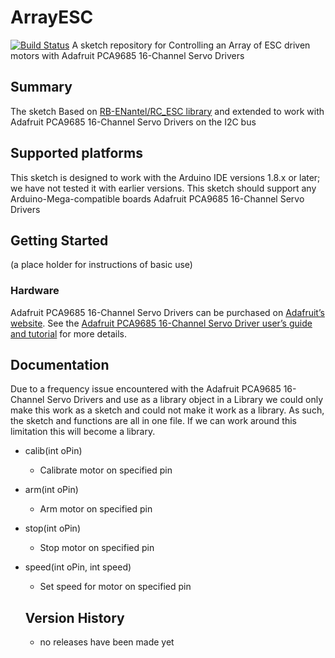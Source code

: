 # ArrayESC
[![Build Status](https://travis-ci.com/FireCastLabs/ArrayESC.svg?branch=master)](https://travis-ci.com/FireCastLabs/ArrayESC)
A sketch repository for Controlling an Array of ESC driven motors with Adafruit PCA9685 16-Channel Servo Drivers

## Summary
The sketch Based on [RB-ENantel/RC_ESC library](https://github.com/RB-ENantel/RC_ESC) and extended to work with Adafruit PCA9685 16-Channel Servo Drivers on the I2C bus

## Supported platforms

This sketch is designed to work with the Arduino IDE versions 1.8.x or later; we have not tested it with earlier versions.  This sketch should support any Arduino-Mega-compatible boards Adafruit PCA9685 16-Channel Servo Drivers

## Getting Started
(a place holder for instructions of basic use)

### Hardware

Adafruit PCA9685 16-Channel Servo Drivers can be purchased on [Adafruit’s website](https://www.adafruit.com/product/815). See the [Adafruit PCA9685 16-Channel Servo Driver user’s guide and tutorial](https://learn.adafruit.com/16-channel-pwm-servo-driver/overview) for more details.

## Documentation

Due to a frequency issue encountered with the Adafruit PCA9685 16-Channel Servo Drivers and use as a library object in a Library we could only make this work as a sketch and could not make it work as a library. As such, the sketch and functions are all in one file. If we can work around this limitation this will become a library. 

- calib(int oPin)
  - Calibrate motor on specified pin
- arm(int oPin)
  - Arm motor on specified pin
- stop(int oPin)
  - Stop motor on specified pin
- speed(int oPin, int speed)
  - Set speed for motor on specified pin
  
  ## Version History
  - no releases have been made yet
